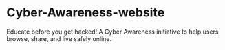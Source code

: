 # Cyber-Awareness-website
Educate before you get hacked! A Cyber Awareness initiative to help users browse, share, and live safely online.
